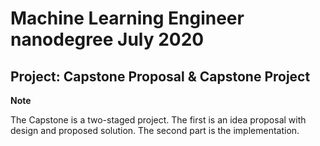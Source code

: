 # Machine Learning Engineer nanodegree July 2020
## Project: Capstone Proposal & Capstone Project

**Note**

The Capstone is a two-staged project. The first is an idea proposal with design and proposed solution. The second part is the implementation. 